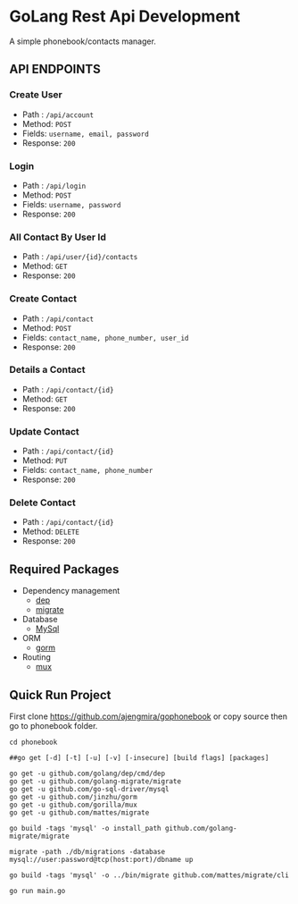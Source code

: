 # GoLang Rest Api Development

A simple phonebook/contacts manager.

## API ENDPOINTS

### Create User
- Path : `/api/account`
- Method: `POST`
- Fields: `username, email, password`
- Response: `200`

### Login
- Path : `/api/login`
- Method: `POST`
- Fields: `username, password`
- Response: `200`

### All Contact By User Id
- Path : `/api/user/{id}/contacts`
- Method: `GET`
- Response: `200`

### Create Contact
- Path : `/api/contact`
- Method: `POST`
- Fields: `contact_name, phone_number, user_id`
- Response: `200`

### Details a Contact
- Path : `/api/contact/{id}`
- Method: `GET`
- Response: `200`

### Update Contact
- Path : `/api/contact/{id}`
- Method: `PUT`
- Fields: `contact_name, phone_number`
- Response: `200`

### Delete Contact
- Path : `/api/contact/{id}`
- Method: `DELETE`
- Response: `200`

## Required Packages
- Dependency management
    * [dep](https://github.com/golang/dep)
    * [migrate](https://github.com/golang-migrate/migrate)
- Database
    * [MySql](https://github.com/go-sql-driver/mysql)
- ORM   
    * [gorm](https://github.com/jinzhu/gorm)
- Routing
    * [mux](https://github.com/gorilla/mux)

## Quick Run Project
First clone https://github.com/ajengmira/gophonebook or copy source then go to phonebook folder.  

```
cd phonebook

##go get [-d] [-t] [-u] [-v] [-insecure] [build flags] [packages]

go get -u github.com/golang/dep/cmd/dep
go get -u github.com/golang-migrate/migrate
go get -u github.com/go-sql-driver/mysql
go get -u github.com/jinzhu/gorm
go get -u github.com/gorilla/mux
go get -u github.com/mattes/migrate

go build -tags 'mysql' -o install_path github.com/golang-migrate/migrate

migrate -path ./db/migrations -database mysql://user:password@tcp(host:port)/dbname up

go build -tags 'mysql' -o ../bin/migrate github.com/mattes/migrate/cli

go run main.go
```
